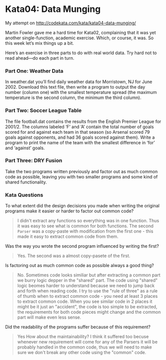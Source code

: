# Kata04: Data Munging

My attempt on http://codekata.com/kata/kata04-data-munging/

Martin Fowler gave me a hard time for Kata02, complaining that it was yet another single-function, academic exercise. Which, or course, it was. So this week let’s mix things up a bit.

Here’s an exercise in three parts to do with real world data. Try hard not to read ahead—do each part in turn.

### Part One: Weather Data
In weather.dat you’ll find daily weather data for Morristown, NJ for June 2002. Download this text file, then write a program to output the day number (column one) with the smallest temperature spread (the maximum temperature is the second column, the minimum the third column).

### Part Two: Soccer League Table
The file football.dat contains the results from the English Premier League for 2001/2. The columns labeled ‘F’ and ‘A’ contain the total number of goals scored for and against each team in that season (so Arsenal scored 79 goals against opponents, and had 36 goals scored against them). Write a program to print the name of the team with the smallest difference in ‘for’ and ‘against’ goals.

### Part Three: DRY Fusion
Take the two programs written previously and factor out as much common code as possible, leaving you with two smaller programs and some kind of shared functionality.

### Kata Questions
To what extent did the design decisions you made when writing the original programs make it easier or harder to factor out common code?
> I didn't extract any functions so everything was in one function. Thus it was easy to see what is common for both functions.
> The second `Parser` was a copy-paste with modification from the first one - this made it easy to extract common code from them.

Was the way you wrote the second program influenced by writing the first?
> Yes. The second was a almost copy-pasete of the first.

Is factoring out as much common code as possible always a good thing? 
> No. Sometimes code looks similiar but after extracting a common part we burry logic depper in the "shared" part. The code using "shared" logic beomes harder to understand because we need to jump back and forth when reading code.
> I try to use the "rule of three" as a rule of thumb when to extract common code - you need at least 3 places to extract common code.
> When you see similar code in 2 places it might be it just an "accident", the code is too simple to be extracted, the requirements for both code pieces might change and the common part will make even less sense.

Did the readability of the programs suffer because of this requirement? 
> Yes
How about the maintainability?
> I think it suffered too becuse whenever new requirement will come for any of the Parsers it will be probably handled in the common code, thus we will need to make sure we don't break any other code using the "common" code.
